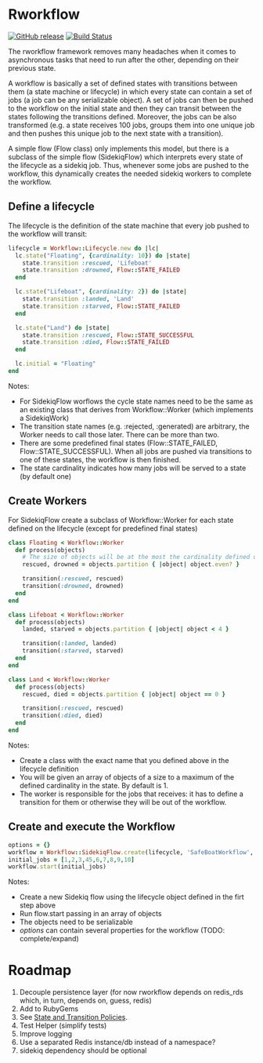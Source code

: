 # Rworkflow

[![GitHub release](https://img.shields.io/badge/release-0.6.1-blue.png)](https://github.com/barcoo/rworkflow/releases/tag/0.6.1)
[![Build Status](https://travis-ci.org/barcoo/rworkflow.svg?branch=master)](https://travis-ci.org/barcoo/rworkflow)

The rworkflow framework removes many headaches when it comes to asynchronous tasks that need to run after the other, depending on their previous state.

A workflow is basically a set of defined states with transitions between them (a state machine or lifecycle) in which every state can contain a set of jobs (a job can be any serializable object). A set of jobs can then be pushed to the workflow on the initial state and then they can transit between the states following the transitions defined. Moreover, the jobs can be also transformed (e.g. a state receives 100 jobs, groups them into one unique job and then pushes this unique job to the next state with a transition).

A simple flow (Flow class) only implements this model, but there is a subclass of the simple flow (SidekiqFlow) which interprets every state of the lifecycle as a sidekiq job. Thus, whenever some jobs are pushed to the workflow, this dynamically creates the needed sidekiq workers to complete the workflow.


## Define a lifecycle

The lifecycle is the definition of the state machine that every job pushed to the workflow will transit:

```ruby
lifecycle = Workflow::Lifecycle.new do |lc|
  lc.state("Floating", {cardinality: 10}) do |state|
    state.transition :rescued, 'Lifeboat'
    state.transition :drowned, Flow::STATE_FAILED
  end

  lc.state("Lifeboat", {cardinality: 2}) do |state|
    state.transition :landed, 'Land'
    state.transition :starved, Flow::STATE_FAILED
  end

  lc.state("Land") do |state|
    state.transition :rescued, Flow::STATE_SUCCESSFUL
    state.transition :died, Flow::STATE_FAILED
  end

  lc.initial = "Floating"
end
```

Notes:

- For SidekiqFlow worflows the cycle state names need to be the same as an existing class that derives from Workflow::Worker (which implements a SidekiqWork)
- The transition state names (e.g. :rejected, :generated) are arbitrary, the Worker needs to call those later. There can be more than two.
- There are some predefined final states (Flow::STATE_FAILED, Flow::STATE_SUCCESSFUL). When all jobs are pushed via transitions to one of these states, the workflow is then finished.
- The state cardinality indicates how many jobs will be served to a state (by default one)

## Create Workers

For SidekiqFlow create a subclass of Workflow::Worker for each state defined on the lifecycle (except for predefined final states)

```ruby
class Floating < Workflow::Worker
  def process(objects)
    # The size of objects will be at the most the cardinality defined on the lifecycle
    rescued, drowned = objects.partition { |object| object.even? }

    transition(:rescued, rescued)
    transition(:drowned, drowned)
  end
end

class Lifeboat < Workflow::Worker
  def process(objects)
    landed, starved = objects.partition { |object| object < 4 }

    transition(:landed, landed)
    transition(:starved, starved)
  end
end

class Land < Workflow::Worker
  def process(objects)
    rescued, died = objects.partition { |object| object == 0 }

    transition(:rescued, rescued)
    transition(:died, died)
  end
end
```

Notes:

- Create a class with the exact name that you defined above in the lifecycle definition
- You will be given an array of objects of a size to a maximum of the defined cardinality in the state. By default is 1.
- The worker is responsible for the jobs that receives: it has to define a transition for them or otherwise they will be out of the workflow.

## Create and execute the Workflow

```ruby
options = {}
workflow = Workflow::SidekiqFlow.create(lifecycle, 'SafeBoatWorkflow', options)
initial_jobs = [1,2,3,45,6,7,8,9,10]
workflow.start(initial_jobs)
```

Notes:

- Create a new Sidekiq flow using the lifecycle object defined in the firt step above
- Run flow.start passing in an array of objects
- The objects need to be serializable
- _options_ can contain several properties for the workflow (TODO: complete/expand)

# Roadmap

1. Decouple persistence layer (for now rworkflow depends on redis_rds which, in turn, depends on, guess, redis)
2. Add to RubyGems
3. See [State and Transition Policies](doc/states_and_transitions_policies.rdoc).
4. Test Helper (simplify tests)
5. Improve logging
6. Use a separated Redis instance/db instead of a namespace?
7. sidekiq dependency should be optional
